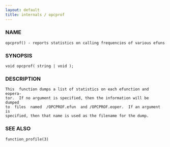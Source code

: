 ```yaml
---
layout: default
title: internals / opcprof
---
```






### NAME
    opcprof() - reports statistics on calling frequencies of various efuns


### SYNOPSIS
    void opcprof( string | void );


### DESCRIPTION
    This  function dumps a list of statistics on each efunction and eopera‐
    tor.  If no argument is specified, then the information will be  dumped
    to  files  named  /OPCPROF.efun  and /OPCPROF.eoper.  If an argument is
    specified, then that name is used as the filename for the dump.


### SEE ALSO
    function_profile(3)



